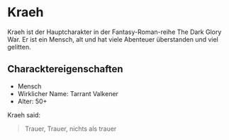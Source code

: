 # Kraeh
Kraeh ist der Hauptcharakter in der Fantasy-Roman-reihe The Dark Glory War. Er ist ein Mensch, alt und hat viele Abenteuer überstanden und viel gelitten.

## Characktereigenschaften
* Mensch
* Wirklicher Name: Tarrant Valkener
* Alter: 50+

Kraeh said:
> Trauer, Trauer, nichts als trauer